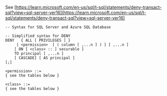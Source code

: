 See [https://learn.microsoft.com/en-us/sql/t-sql/statements/deny-transact-sql?view=sql-server-ver16](https://learn.microsoft.com/en-us/sql/t-sql/statements/deny-transact-sql?view=sql-server-ver16)
```
-- Syntax for SQL Server and Azure SQL Database  
  
-- Simplified syntax for DENY  
DENY   { ALL [ PRIVILEGES ] } 
     | <permission>  [ ( column [ ,...n ] ) ] [ ,...n ]  
    [ ON [ <class> :: ] securable ] 
    TO principal [ ,...n ]   
    [ CASCADE] [ AS principal ]  
[;]

<permission> ::=  
{ see the tables below }  
  
<class> ::=  
{ see the tables below }
```
